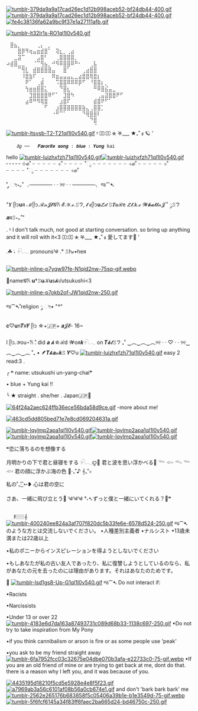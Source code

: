 [![tumblr-379da9a9a17cad26ec1d12b998aceb52-bf24db44-400.gif](https://i.postimg.cc/ZYGWkHDS/tumblr-379da9a9a17cad26ec1d12b998aceb52-bf24db44-400.gif)](https://postimg.cc/3WZ8mXTS)[![tumblr-379da9a9a17cad26ec1d12b998aceb52-bf24db44-400.gif](https://i.postimg.cc/ZYGWkHDS/tumblr-379da9a9a17cad26ec1d12b998aceb52-bf24db44-400.gif)](https://postimg.cc/3WZ8mXTS)
⠀[![fe4c38136fa62a9bc9f37e1a27111afb.gif](https://i.postimg.cc/VNKJ3c2G/fe4c38136fa62a9bc9f37e1a27111afb.gif)](https://postimg.cc/p9nVF3Wz)


[![tumblr-lt32lr1s-RO1ql1l0v540.gif](https://i.postimg.cc/Pf2S2L6Y/tumblr-lt32lr1s-RO1ql1l0v540.gif)](https://postimg.cc/c6t7JJGL)

⠀⣿⣦⡀⠀⠀⠀⠀⢀⡄⠀⡀⠀⠀⠀⠀⠀⠀⠀⠀⠀⠀⠀⠀⠀⠀⠀⠀⠀
⠀⠀⠀⣿⡿⠻⢶⣤⣶⣾⣿⠁⠀⢽⣆⡀⢀⣴⠀⠀⠀⠀⠀⠀⠀⠀⠀⠀⠀⠀⠀
⠀⠀⣀⣽⠉⠀⠀⠀⣠⣿⠃⠀⠀⢀⣿⣿⣿⣿⡀⠀⠀⠀⠀⠀⠀⠀⠀⠀⠀⠀⠀
⠴⣾⣿⣀⣀⠀⠀⠈⠉⢻⣦⡀⠚⠻⠿⣿⣿⠿⠛⠂⠀⠀⢀⣧⠀⠀⠀⠀⠀⠀⠀
⠀⠀⠀⠉⢻⣇⠀⣾⣿⣿⣿⣿⣤⠀⠀⣿⠁⠀⠀⠀⢀⣴⣿⣿⠀⠀⠀⠀⠀⠀⠀
⠀⠀⠀⠀⠸⣿⣷⠏⠀⢀⠀⠀⠿⣶⣤⣤⣤⣄⣀⣴⣿⣿⢿⣿⡆⠀⠀⠀⠀⠀⠀
⠀⠀⠀⠀⠀⠟⠁⠀⢀⣾⠀⠀⠀⠩⣿⣿⠿⠿⠿⡿⠋⠀⠘⣿⣿⡆⡀⠀⠀⠀⠀
⠀⠀⠀⠀⠀⢳⣶⣶⣿⣿⣅⠀⠀⠀⠙⣿⣆⠀⠀⠀⠀⠀⠀⠛⠿⣿⣮⣤⣀⠀⠀
⠀⠀⠀⠀⠀⠀⣹⣿⣿⣿⣿⠿⠋⠁⠀⣹⣿⠳⠀⠀⠀⠀⠀⠀⢀⣤⣽⣿⣿⠟⠋
⠀⠀⠀⠀⠀⣴⠿⠛⠻⢿⣿⠀⠀⠀⣰⣿⠏⠀⠀⠀⠀⠀⠀⣾⣿⠟⠋⠁⠀⠀⠀
⠀⠀⠀⠀⠀⠀⠀⠀⠀⠀⠋⠀⠀⣰⣿⣿⣿⣿⣿⣿⣷⣄⢀⣿⣿⡁⠀⠀⠀⠀⠀
⠀⠀⠀⠀⠀⠀⠀⠀⠀⠀⠀⠀⠐⠛⠉⠁⠀⠀⠀⠀⠙⢿⣿⣿⠇⠀⠀⠀⠀⠀⠀
⠀⠀⠀⠀⠀⠀⠀⠀⠀⠀⠀⠀⠀⠀⠀⠀⠀⠀⠀⠀⠀⠀⠙⣿⠀⠀⠀⠀⠀⠀⠀
⠀⠀⠀⠀⠀⠀⠀⠀⠀⠀⠀⠀⠀⠀⠀⠀⠀⠀⠀⠀⠀⠀⠀⠈⠀⠀⠀⠀⠀⠀⠀[![tumblr-ltsvsb-T2-T21ql1l0v540.gif](https://i.postimg.cc/3NVpzH05/tumblr-ltsvsb-T2-T21ql1l0v540.gif)](https://postimg.cc/sGPvZqJw) ᵎᵎ
      ⩇⩇:⩇⩇
     ✮ִ ࣪𖤐___ ★₊˚﹟🪐 '

        𝜗𝜚 ──   𝑭𝒂𝒗𝒐𝒓𝒊𝒕𝒆 𝒔𝒐𝒏𝒈 : 𝒃𝒍𝒖𝒆 : 𝒀𝒖𝒏𝒈 kai

hello [![tumblr-luizhxfzh71ql1l0v540.gif](https://i.postimg.cc/CKsG5tXk/tumblr-luizhxfzh71ql1l0v540.gif)](https://postimg.cc/f3ktgHwR)[![tumblr-luizhxfzh71ql1l0v540.gif](https://i.postimg.cc/CKsG5tXk/tumblr-luizhxfzh71ql1l0v540.gif)](https://postimg.cc/f3ktgHwR)
╴╴╴╴╴⊹ꮺ˚ ╴╴╴╴╴⊹˚ ╴╴╴╴˚ೃ ╴╴╴╴╴╴╴⊹ꮺ˚ ╴╴╴╴╴⊹˚ ╴╴╴╴˚ೃ ╴╴╴╴╴╴╴⊹ꮺ˚ 
 
˚ ༘ ೀ⋆｡˚ ╭────── · · ୨୧ · · ──────╮
                    જ⁀➴
       

 "𝒀 ᥫ᭡𝐮я ℳᥫ᭡.ℛ𝓃𝓙𝓽𝓖𐙚 𝓔.𝒴.ℯ.𝚂𑁤,
 𝓵 𝐜ᥫ᭡𝐮𞋎𝒹 𝚂𝑻𝒂ℛe 𞋎𝓽.𝒌.ℯ 𝓦𝓱𝓪𝓽𝓵𝓃𝓙 ˚ ༘𝚂𑁤𝒂я𝚂⋆｡˚" 


. ᵎᵎ I don't talk much, not good at starting conversation. so bring up anything and it will roll with it<3
      ⩇⩇:⩇⩇
     ✮ִ ࣪𖤐___ ★₊˚﹟愛してます🥢 '

.☘︎ ݁˖ 𓍯𓂃 pronouns༄
.° 𝚂hℯ•heя
    
 
[![tumblr-inline-p7yqw97fe-N1qid2nw-75sq-gif.webp](https://i.postimg.cc/8PdP2S6R/tumblr-inline-p7yqw97fe-N1qid2nw-75sq-gif.webp)](https://postimg.cc/RNFBt2Gh)



 🪷name𝓖𐙚 𝐮†𝚂𝐮𝒦𝐮s𝓱ı/utsukushi<3


[![tumblr-inline-p7okb2of-JW1qid2nw-250.gif](https://i.postimg.cc/wMCHSW6b/tumblr-inline-p7okb2of-JW1qid2nw-250.gif)](https://postimg.cc/dZjzCjZ8)
     
  જ⁀➴˚religion ༘ ೀ• "†"




𝐜♡𝐮n𝑻я𝒀 ᥫ᭡ ☆+🇯🇵+
       𝒂𝓙𝓔- 16~ 



I ᥫ᭡.𝒴ou⋆𐙚 ̊.
 did 𝒂 𝓱☆ℛd 𝓦oя𝒌𓍯𓂃 on 𝑻𝓱𝓽𝚂𑁤
           ₊˚ ‿︵‿︵‿︵୨୧ · · ♡ · · ୨୧‿︵‿︵‿︵ ˚₊
•
🪶𝑻𝓱𝒂𝓃𝒌𝚂 𝒀♡u 
[![tumblr-luizhxfzh71ql1l0v540.gif](https://i.postimg.cc/CKsG5tXk/tumblr-luizhxfzh71ql1l0v540.gif)](https://postimg.cc/f3ktgHwR)
easy 2 read:3
.

╭ ❝ name: utsukushi un-yang-chai❞
 
 •   blue + Yung kai  !!

╰ ★ straight . she/her . Japan🇯🇵🥢


[![64f24a2aec624ffb36ece56bda58d9ce.gif](https://i.postimg.cc/GpKDdDTj/64f24a2aec624ffb36ece56bda58d9ce.gif)](https://postimg.cc/p99rBpZ9)
-more about me!
⠀⠀                                                     ⠀  ⠀ 

[![463cd5dd805bed71e7e8cd069204631a.gif](https://i.postimg.cc/qR29Nk0Q/463cd5dd805bed71e7e8cd069204631a.gif)](https://postimg.cc/YGqXVBvm)

[![tumblr-lqylmp2apa1ql1l0v540.gif](https://i.postimg.cc/c4tfw6Ps/tumblr-lqylmp2apa1ql1l0v540.gif)](https://postimg.cc/jLKWrqs9)[![tumblr-lqylmp2apa1ql1l0v540.gif](https://i.postimg.cc/c4tfw6Ps/tumblr-lqylmp2apa1ql1l0v540.gif)](https://postimg.cc/jLKWrqs9)[![tumblr-lqylmp2apa1ql1l0v540.gif](https://i.postimg.cc/c4tfw6Ps/tumblr-lqylmp2apa1ql1l0v540.gif)](https://postimg.cc/jLKWrqs9)[![tumblr-lqylmp2apa1ql1l0v540.gif](https://i.postimg.cc/c4tfw6Ps/tumblr-lqylmp2apa1ql1l0v540.gif)](https://postimg.cc/jLKWrqs9)

❝恋に落ちるのを想像する

月明かりの下で君と昼寝をする
𓍯𓂃ꨄ︎🪸
君と波を思い浮かべる🪼
𓆝 𓆟 𓆞 𓆝 𓆟
君の顔に浮かぶ海の色
🪷‧₊˚♪ 𝄞₊˚⊹

私の˚₊· ͟͟͞͞➳❥ 心は君の空に

さあ、一緒に飛び立とう🪽
༄༄༄
°˖➴ずっと僕と一緒にいてくれる？🌹❞

ㅤ ׅ 𝄂𝄚𝅦𝄚𝄞𝅄ㅤ
[![tumblr-400240ee824a3af707f820dc5b33fe6e-6578d524-250.gif](https://i.postimg.cc/xCg3x7Pn/tumblr-400240ee824a3af707f820dc5b33fe6e-6578d524-250.gif)](https://postimg.cc/bDDndmMB)
જ⁀➴ のような方とは交流しないでください。
•人種差別主義者
•ナルシスト
•13歳未満または22歳以上

•私のポニーからインスピレーションを得ようとしないでください

•もしあなたが私の古い友人であったり、私に復讐しようとしているのなら、私があなたの元を去ったのには理由があります。それはあなたのためです。

🪷
[![tumblr-lsd1gs8-Up-G1ql1l0v540.gif](https://i.postimg.cc/6QtZkcq3/tumblr-lsd1gs8-Up-G1ql1l0v540.gif)](https://postimg.cc/jD3CNzz0)
જ⁀➴ Do not interact if:

•Racists

•Narcissists

•Under 13 or over 22
[![tumblr-4183e6d7da163a87493731c089d68b33-1138c697-250.gif](https://i.postimg.cc/tRK54L4v/tumblr-4183e6d7da163a87493731c089d68b33-1138c697-250.gif)](https://postimg.cc/nM17dS7q)
•Do not try to take inspiration from My Pony

•if you think cannibalism or arson is fire or as some people use 'peak'

•you ask to be my friend straight away
[![tumblr-6fa7952fcc03c32675e04dbe070b3afa-e22733c0-75-gif.webp](https://i.postimg.cc/W1PXXQRq/tumblr-6fa7952fcc03c32675e04dbe070b3afa-e22733c0-75-gif.webp)](https://postimg.cc/QH0QMYdj)
•If you are an old friend of mine or are trying to get back at me, dont do that. there is a reason why I left you, and it was because of you.


[![4435195d18210f5cd5e5928e4e8f5f23.gif](https://i.postimg.cc/WpGvsj94/4435195d18210f5cd5e5928e4e8f5f23.gif)](https://postimg.cc/0ry3fg1g)[![a7969ab3a56c6101af08b56a0cb674e1.gif](https://i.postimg.cc/vBrnWsx3/a7969ab3a56c6101af08b56a0cb674e1.gif)](https://postimg.cc/9Rfzhsp7)
and don't 'bark bark bark' me
[![tumblr-2562e265176b683858f5c05406a39b1e-b1e3549d-75-gif.webp](https://i.postimg.cc/brcp5CYV/tumblr-2562e265176b683858f5c05406a39b1e-b1e3549d-75-gif.webp)](https://postimg.cc/xJRwJPzL) [![tumblr-5f6fcf6145a34f83ff6faec2ba665d24-bd46750c-250.gif](https://i.postimg.cc/hvd100p0/tumblr-5f6fcf6145a34f83ff6faec2ba665d24-bd46750c-250.gif)](https://postimg.cc/5Qfz48cH)
